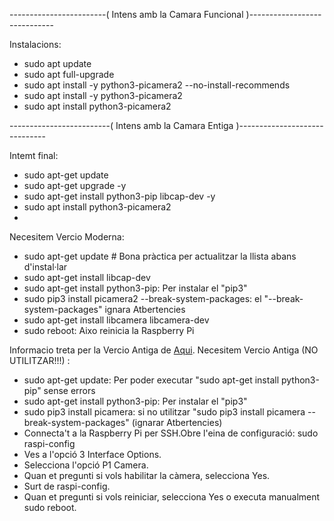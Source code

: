 

------------------------(  Intens amb la Camara Funcional  )-----------------------------

Instalacions:
 - sudo apt update
 - sudo apt full-upgrade
 - sudo apt install -y python3-picamera2 --no-install-recommends
 - sudo apt install -y python3-picamera2
 - sudo apt install python3-picamera2

-------------------------(  Intens amb la Camara Entiga  )------------------------------

Intemt final:
 - sudo apt-get update
 - sudo apt-get upgrade -y
 - sudo apt-get install python3-pip libcap-dev -y
 - sudo apt install python3-picamera2
 - 



Necesitem Vercio Moderna:
 - sudo apt-get update # Bona pràctica per actualitzar la llista abans d'instal·lar
 - sudo apt-get install libcap-dev
 - sudo apt-get install python3-pip: Per instalar el "pip3"
 - sudo pip3 install picamera2 --break-system-packages: el "--break-system-packages" ignara Atbertencies
 - sudo apt-get install libcamera libcamera-dev
 - sudo reboot: Aixo reinicia la Raspberry Pi

Informacio treta per la Vercio Antiga de [Aqui](https://www.taloselectronics.com/blogs/tutoriales/camara-para-raspberry-v2).
Necesitem Vercio Antiga (NO UTILITZAR!!!) :
  - sudo apt-get update: Per poder executar "sudo apt-get install python3-pip" sense errors
  - sudo apt-get install python3-pip: Per instalar el "pip3"
  - sudo pip3 install picamera: si no utilitzar "sudo pip3 install picamera --break-system-packages" (ignarar Atbertencies)
  - Connecta't a la Raspberry Pi per SSH.Obre l'eina de configuració:
    sudo raspi-config
  - Ves a l'opció 3 Interface Options.
  - Selecciona l'opció P1 Camera.
  - Quan et pregunti si vols habilitar la càmera, selecciona Yes.
  - Surt de raspi-config.
  - Quan et pregunti si vols reiniciar, selecciona Yes o executa manualment sudo reboot.
